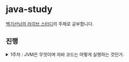 # java-study

[백기선님의 라이브 스터디](https://github.com/whiteship/live-study)의 주제로 공부합니다.

## 진행
<details>
 <summary> 1주차 : JVM은 무엇이며 자바 코드는 어떻게 실행하는 것인가. </summary>
 <h3> 학습내용 </h3>
 <ul>
  <li>JVM이란 무엇인가</li>
  <li>컴파일 하는 방법</li>
  <li>실행하는 방법</li>
  <li>바이트코드란 무엇인가</li>
  <li>JIT 컴파일러란 무엇이며 어떻게 동작하는지</li>
  <li>JVM 구성 요소</li>
  <li>JDK와 JRE의 차이</li>
 </ul>
</details>
